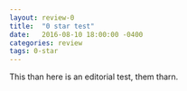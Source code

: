 ```yaml
---
layout: review-0
title:  "0 star test"
date:   2016-08-10 18:00:00 -0400
categories: review
tags: 0-star
---
```

This than here is an editorial test, them tharn.